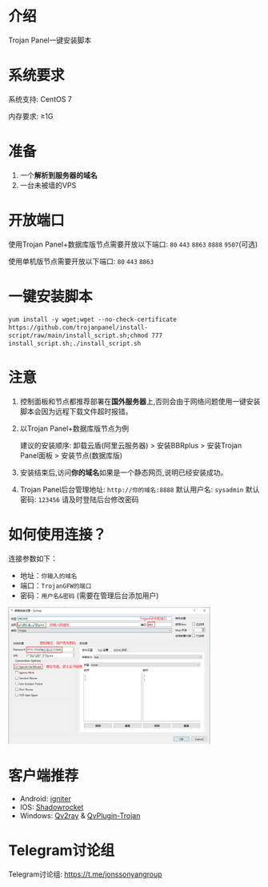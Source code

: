 # 介绍

Trojan Panel一键安装脚本

# 系统要求

系统支持: CentOS 7

内存要求: ≥1G

# 准备

1. 一个**解析到服务器的域名**
2. 一台未被墙的VPS

# 开放端口

使用Trojan Panel+数据库版节点需要开放以下端口: `80` `443` `8863` `8888` `9507`(可选)

使用单机版节点需要开放以下端口: `80` `443` `8863`

# 一键安装脚本

```shell
yum install -y wget;wget --no-check-certificate https://github.com/trojanpanel/install-script/raw/main/install_script.sh;chmod 777 install_script.sh;./install_script.sh
```

# 注意

1. 控制面板和节点都推荐部署在**国外服务器**上,否则会由于网络问题使用一键安装脚本会因为远程下载文件超时报错。

2. 以Trojan Panel+数据库版节点为例

   建议的安装顺序: 卸载云盾(阿里云服务器) > 安装BBRplus > 安装Trojan Panel面板 > 安装节点(数据库版)

3. 安装结束后,访问**你的域名**如果是一个静态网页,说明已经安装成功。

4. Trojan Panel后台管理地址: `http://你的域名:8888` 默认用户名: `sysadmin` 默认密码: `123456` 请及时登陆后台修改密码

# 如何使用连接？

连接参数如下：

- 地址：`你输入的域名`
- 端口：`TrojanGFW的端口`
- 密码：`用户名&密码` (需要在管理后台添加用户)

<p float="left">
  <img src="./images/Qv2ray.png" width="80%" />
</p>

# 客户端推荐

- Android: [igniter](https://github.com/trojan-gfw/igniter)
- IOS: [Shadowrocket](https://apps.apple.com/us/app/shadowrocket/id932747118)
- Windows: [Qv2ray](https://github.com/Qv2ray/Qv2ray/) & [QvPlugin-Trojan](https://github.com/Qv2ray/QvPlugin-Trojan)

# Telegram讨论组

Telegram讨论组: https://t.me/jonssonyangroup
